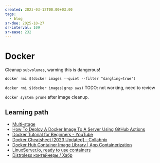 ```yaml
---
created: 2023-03-12T00:00+03:00
tags:
  - blog
sr-due: 2025-10-27
sr-interval: 109
sr-ease: 232
---
```


# Docker

Cleanup `subvolumes`, warning this is dangerous!

`docker rmi $(docker images --quiet --filter "dangling=true")`

`docker rmi $(docker images|grep aws)` TODO: not working, need to review

`docker system prune` after image cleanup.

## Learning path

- [Multi-stage](https://docs.docker.com/build/building/multi-stage/)
- [How To Deploy A Docker Image To A Server Using GitHub Actions](https://www.programonaut.com/how-to-deploy-a-docker-image-to-a-server-using-github-actions/)
- [Docker Tutorial for Beginners - YouTube](https://www.youtube.com/watch?v=b0HMimUb4f0)
- [Docker Cheatsheet \[2023 Updated\] – Collabnix](https://collabnix.com/docker-cheatsheet/)
- [Docker Hub Container Image Library | App Containerization](https://hub.docker.com/)
- [LinuxServer.io, ready to use containers](https://docs.linuxserver.io/)
- [Distroless контейнеры / Хабр](https://habr.com/ru/articles/710968/)
